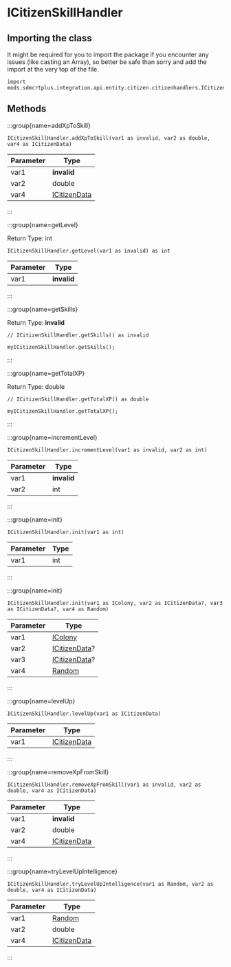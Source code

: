 # ICitizenSkillHandler

## Importing the class

It might be required for you to import the package if you encounter any issues (like casting an Array), so better be safe than sorry and add the import at the very top of the file.
```zenscript
import mods.sdmcrtplus.integration.api.entity.citizen.citizenhandlers.ICitizenSkillHandler;
```


## Methods

:::group{name=addXpToSkill}

```zenscript
ICitizenSkillHandler.addXpToSkill(var1 as invalid, var2 as double, var4 as ICitizenData)
```

| Parameter |                                       Type                                        |
|-----------|-----------------------------------------------------------------------------------|
| var1      | **invalid**                                                                       |
| var2      | double                                                                            |
| var4      | [ICitizenData](/mods/sdmcrtplus/integration/minecolonies/api/colony/ICitizenData) |


:::

:::group{name=getLevel}

Return Type: int

```zenscript
ICitizenSkillHandler.getLevel(var1 as invalid) as int
```

| Parameter |    Type     |
|-----------|-------------|
| var1      | **invalid** |


:::

:::group{name=getSkills}

Return Type: **invalid**

```zenscript
// ICitizenSkillHandler.getSkills() as invalid

myICitizenSkillHandler.getSkills();
```

:::

:::group{name=getTotalXP}

Return Type: double

```zenscript
// ICitizenSkillHandler.getTotalXP() as double

myICitizenSkillHandler.getTotalXP();
```

:::

:::group{name=incrementLevel}

```zenscript
ICitizenSkillHandler.incrementLevel(var1 as invalid, var2 as int)
```

| Parameter |    Type     |
|-----------|-------------|
| var1      | **invalid** |
| var2      | int         |


:::

:::group{name=init}

```zenscript
ICitizenSkillHandler.init(var1 as int)
```

| Parameter | Type |
|-----------|------|
| var1      | int  |


:::

:::group{name=init}

```zenscript
ICitizenSkillHandler.init(var1 as IColony, var2 as ICitizenData?, var3 as ICitizenData?, var4 as Random)
```

| Parameter |                                        Type                                        |
|-----------|------------------------------------------------------------------------------------|
| var1      | [IColony](/mods/sdmcrtplus/integration/minecolonies/api/colony/IColony)            |
| var2      | [ICitizenData](/mods/sdmcrtplus/integration/minecolonies/api/colony/ICitizenData)? |
| var3      | [ICitizenData](/mods/sdmcrtplus/integration/minecolonies/api/colony/ICitizenData)? |
| var4      | [Random](/vanilla/api/util/math/Random)                                            |


:::

:::group{name=levelUp}

```zenscript
ICitizenSkillHandler.levelUp(var1 as ICitizenData)
```

| Parameter |                                       Type                                        |
|-----------|-----------------------------------------------------------------------------------|
| var1      | [ICitizenData](/mods/sdmcrtplus/integration/minecolonies/api/colony/ICitizenData) |


:::

:::group{name=removeXpFromSkill}

```zenscript
ICitizenSkillHandler.removeXpFromSkill(var1 as invalid, var2 as double, var4 as ICitizenData)
```

| Parameter |                                       Type                                        |
|-----------|-----------------------------------------------------------------------------------|
| var1      | **invalid**                                                                       |
| var2      | double                                                                            |
| var4      | [ICitizenData](/mods/sdmcrtplus/integration/minecolonies/api/colony/ICitizenData) |


:::

:::group{name=tryLevelUpIntelligence}

```zenscript
ICitizenSkillHandler.tryLevelUpIntelligence(var1 as Random, var2 as double, var4 as ICitizenData)
```

| Parameter |                                       Type                                        |
|-----------|-----------------------------------------------------------------------------------|
| var1      | [Random](/vanilla/api/util/math/Random)                                           |
| var2      | double                                                                            |
| var4      | [ICitizenData](/mods/sdmcrtplus/integration/minecolonies/api/colony/ICitizenData) |


:::



